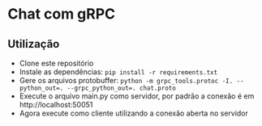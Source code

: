 # Chat com gRPC

## Utilização

- Clone este repositório
- Instale as dependências: `pip install -r requirements.txt`
- Gere os arquivos protobuffer: `python -m grpc_tools.protoc -I. --python_out=. --grpc_python_out=. chat.proto`
- Execute o arquivo main.py como servidor, por padrão a conexão é em http://localhost:50051
- Agora execute como cliente utilizando a conexão aberta no servidor
